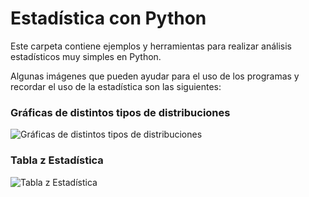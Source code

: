 # Estadística con Python

Este carpeta contiene ejemplos y herramientas para realizar análisis estadísticos muy simples en Python.

Algunas imágenes que pueden ayudar para el uso de los programas y recordar el uso de la estadística son las siguientes:

### Gráficas de distintos tipos de distribuciones
![Gráficas de distintos tipos de distribuciones](https://raw.githubusercontent.com/Archerd6/Python-utils/main/Estad%C3%ADstica/Gr%C3%A1ficas%20de%20distintos%20tipos%20de%20distribuciones.png)

### Tabla z Estadística
![Tabla z Estadística](https://raw.githubusercontent.com/Archerd6/Python-utils/main/Estad%C3%ADstica/Probabilidades%20Tabla-z.jpg)